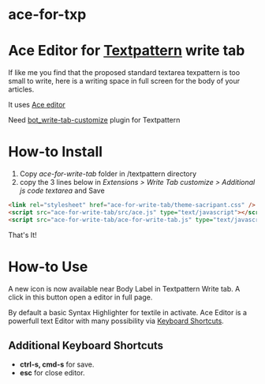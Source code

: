 ace-for-txp
===========

Ace Editor for [Textpattern](http://www.textpatern.com) write tab
==========================

If like me you find that the proposed standard textarea texpattern is too small to write, here is a writing space in full screen for the body of your articles.

It uses [Ace editor](http://ace.ajax.org/#nav=about)

Need [bot_write-tab-customize](http://forum.textpattern.com/viewtopic.php?id=32175) plugin for Textpattern

How-to Install
==============

1. Copy *ace-for-write-tab* folder in /textpattern directory
2. copy the 3 lines below in *Extensions > Write Tab customize > Additional js code textarea* and Save

```html
<link rel="stylesheet" href="ace-for-write-tab/theme-sacripant.css" />
<script src="ace-for-write-tab/src/ace.js" type="text/javascript"></script>
<script src="ace-for-write-tab/ace-for-write-tab.js" type="text/javascript"></script>
```

That's It!


How-to Use
===========

A new icon is now available near Body Label in Textpattern Write tab.
A click in this button open a editor in full page.

By default a basic Syntax Highlighter for textile in activate. 
Ace Editor is a powerfull text Editor with many possibility via [Keyboard Shortcuts](https://github.com/ajaxorg/ace/wiki/Default-Keyboard-Shortcuts).

Additional Keyboard Shortcuts
------------------------------

- **ctrl-s, cmd-s** for save.
- **esc** for close editor. 

	


